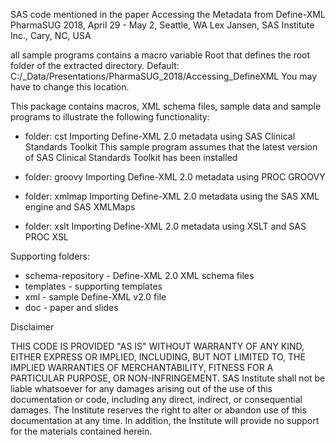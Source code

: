 SAS code mentioned in the paper Accessing the Metadata from Define-XML
PharmaSUG 2018, April 29 - May 2, Seattle, WA
Lex Jansen, SAS Institute Inc., Cary, NC, USA


all sample programs contains a macro variable Root that defines the root folder of the extracted directory.
Default: C:/_Data/Presentations/PharmaSUG_2018/Accessing_DefineXML
You may have to change this location.


This package contains macros, XML schema files, sample data and sample programs
to illustrate the following functionality:

 - folder: cst
   Importing Define-XML 2.0 metadata using SAS Clinical Standards Toolkit
   This sample program assumes that the latest version of SAS Clinical Standards Toolkit has been installed
   
 - folder: groovy
   Importing Define-XML 2.0 metadata using PROC GROOVY

 - folder: xmlmap
   Importing Define-XML 2.0 metadata using the SAS XML engine and SAS XMLMaps

 - folder: xslt
   Importing Define-XML 2.0 metadata using XSLT and SAS PROC XSL
     
Supporting folders:
 - schema-repository - Define-XML 2.0 XML schema files 
 - templates         - supporting templates
 - xml               - sample Define-XML v2.0 file 
 - doc               - paper and slides
 

Disclaimer

THIS CODE IS PROVIDED "AS IS" WITHOUT WARRANTY OF
ANY KIND, EITHER EXPRESS OR IMPLIED, INCLUDING, BUT NOT LIMITED TO, THE IMPLIED
WARRANTIES OF MERCHANTABILITY, FITNESS FOR A PARTICULAR PURPOSE, OR
NON-INFRINGEMENT. SAS Institute shall not be liable whatsoever for any damages
arising out of the use of this documentation or code, including any direct,
indirect, or consequential damages. The Institute reserves the right to alter or
abandon use of this documentation at any time. In addition, the Institute will
provide no support for the materials contained herein.

